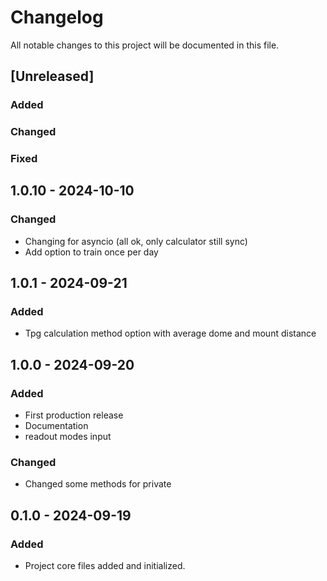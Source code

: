 # Changelog
All notable changes to this project will be documented in this file.

## [Unreleased]
### Added
### Changed
### Fixed

## 1.0.10 - 2024-10-10
### Changed
- Changing for asyncio (all ok, only calculator still sync)
- Add option to train once per day

## 1.0.1 - 2024-09-21
### Added
- Tpg calculation method option  with average dome and mount distance

## 1.0.0 - 2024-09-20
### Added
- First production release
- Documentation
- readout modes input

### Changed
- Changed some methods for private


## 0.1.0 - 2024-09-19
### Added
- Project core files added and initialized.
